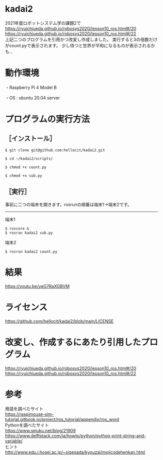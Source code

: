 # kadai2
2021年度ロボットシステム学の課題2で  
https://ryuichiueda.github.io/robosys2020/lesson10_ros.html#/20  
https://ryuichiueda.github.io/robosys2020/lesson10_ros.html#/22  
上記二つのプログラムを引用かつ改変し作成しました。
実行すると3の倍数だけがcount.pyで表示されます。
少し待つと世界が平和になるものが表示されるかも...

# 動作環境
・Raspberry Pi 4 Model B

・OS : ubuntu 20.04 server


# プログラムの実行方法
## ［インストール］
```
$ git clone git@github.com:hellocit/kadai2.git

$ cd ~/kadai2/scripts/

$ chmod +x count.py

$ chmod +x sub.py
```
## ［実行］
事前に二つの端末を開きます。rosrunの順番は端末1→端末2です。
***
端末1
```
$ roscore &
$ rosrun kadai2 sub.py
```

端末2
```
$ rosrun kadai2 count.py
```


# 結果
https://youtu.be/yeG7RaXGBVM
# ライセンス
https://github.com/hellocit/kadai2/blob/main/LICENSE
# 改変し、作成するにあたり引用したプログラム
https://ryuichiueda.github.io/robosys2020/lesson10_ros.html#/20  
https://ryuichiueda.github.io/robosys2020/lesson10_ros.html#/22
# 参考
用語を調べたサイト  
https://raspimouse-sim-tutorial.gitbook.io/project/ros_tutorial/appendix/ros_word  
Pythonを調べたサイト  
https://www.sejuku.net/blog/21909  
https://www.delftstack.com/ja/howto/python/python-print-string-and-variable/  
ヒント  
http://www.edu.i.hosei.ac.jp/~sigesada/kyouzai/mojicodehenkan.html  




